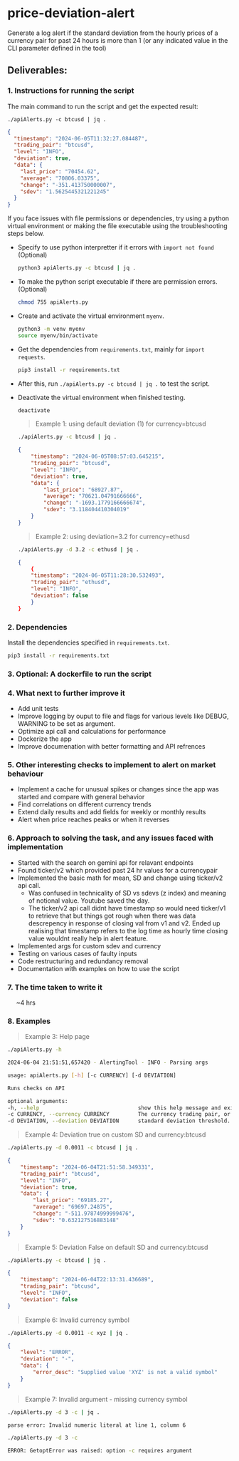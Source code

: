 # price-deviation-alert
Generate a log alert if the standard deviation from the hourly prices of a currency pair for past 24 hours is more than 1 (or any indicated value in the CLI parameter defined in the tool)

## Deliverables:
### 1. Instructions for running the script

The main command to run the script and get the expected result:   
    
```
./apiAlerts.py -c btcusd | jq .
```    
```JSON
{
  "timestamp": "2024-06-05T11:32:27.084487",
  "trading_pair": "btcusd",
  "level": "INFO",
  "deviation": true,
  "data": {
    "last_price": "70454.62",
    "average": "70806.03375",
    "change": "-351.413750000007",
    "sdev": "1.5625445321221245"
  }
}
```
 If you face issues with file permissions or dependencies, try using a python virtual environment or making the file executable using the troubleshooting steps below. 
- Specify to use python interpretter if it errors with `import not found` (Optional)
    ```bash
    python3 apiAlerts.py -c btcusd | jq .
    ```    

- To make the python script executable if there are permission errors. (Optional)
    
    ```bash
    chmod 755 apiAlerts.py
    ```
- Create and activate the virtual environment `myenv`. 
    ```bash
    python3 -m venv myenv
    source myenv/bin/activate
    ```
- Get the dependencies from `requirements.txt`, mainly for `import requests`.

    ```bash
    pip3 install -r requirements.txt
    ```
- After this, run `./apiAlerts.py -c btcusd | jq .` to test the script.
- Deactivate the virtual environment when finished testing.

    ```bash
    deactivate 
    ```
    
    >Example 1: using default deviation (1) for currency=btcusd

          
    ```bash
    ./apiAlerts.py -c btcusd | jq .
    ```
        
    ```JSON
    {
        "timestamp": "2024-06-05T08:57:03.645215",
        "trading_pair": "btcusd",
        "level": "INFO",
        "deviation": true,
        "data": {
            "last_price": "68927.87",
            "average": "70621.04791666666",
            "change": "-1693.1779166666674",
            "sdev": "3.118404410304019"
        }
    }
    ```

    >Example 2: using deviation=3.2 for currency=ethusd
        
    ```bash
    ./apiAlerts.py -d 3.2 -c ethusd | jq .
    ```    
    ```JSON
    {
        {
        "timestamp": "2024-06-05T11:28:30.532493",
        "trading_pair": "ethusd",
        "level": "INFO",
        "deviation": false
        }
    }
    ```


### 2. Dependencies

Install the dependencies specified in `requirements.txt`.

```bash
pip3 install -r requirements.txt
```
    
    
### 3. Optional: A dockerfile to run the script

### 4. What next to further improve it
- Add unit tests
- Improve logging by ouput to file and flags for various levels like DEBUG, WARNING to be set as argument.
- Optimize api call and calculations for performance
- Dockerize the app
- Improve documenation with better formatting and API refrences

### 5. Other interesting checks to implement to alert on market behaviour
- Implement a cache for unusual spikes or changes since the app was started and compare with general behavior
- Find correlations on different currency trends
- Extend daily results and add fields for weekly or monthly results
- Alert when price reaches peaks or when it reverses

### 6. Approach to solving the task, and any issues faced with implementation
    
- Started with the search on gemini api for relavant endpoints
- Found ticker/v2 which provided past 24 hr values for a currencypair
- Implemented the basic math for mean, SD and change using ticker/v2 api call.
    - Was confused in technicality of SD vs sdevs (z index) and meaning of notional value. Youtube saved the day.
    - The ticker/v2 api call didnt have timestamp so would need ticker/v1 to retrieve that but things got rough when there was data descrepency in response of closing val from v1 and v2. Ended up realising that timestamp refers to the log time as hourly time closing value wouldnt really help in alert feature.
- Implemented args for custom sdev and currency
- Testing on various cases of faulty inputs
- Code restructuring and redundancy removal
- Documentation with examples on how to use the script 

### 7. The time taken to write it
&nbsp;&nbsp;&nbsp;&nbsp; ~4 hrs

### 8. Examples
>Example 3: Help page

```bash
./apiAlerts.py -h
```

```bash
2024-06-04 21:51:51,657420 - AlertingTool - INFO - Parsing args

usage: apiAlerts.py [-h] [-c CURRENCY] [-d DEVIATION]

Runs checks on API

optional arguments:
-h, --help                               show this help message and exit
-c CURRENCY, --currency CURRENCY         The currency trading pair, or ALL
-d DEVIATION, --deviation DEVIATION      standard deviation threshold. eg. 1
```

>Example 4: Deviation true on custom SD and currency:btcusd

```bash
./apiAlerts.py -d 0.0011 -c btcusd | jq .
```
```JSON
{
    "timestamp": "2024-06-04T21:51:58.349331",
    "trading_pair": "btcusd",
    "level": "INFO",
    "deviation": true,
    "data": {
        "last_price": "69185.27",
        "average": "69697.24875",
        "change": "-511.97874999999476",
        "sdev": "0.632127516883148"
    }
}
```
>Example 5: Deviation False on default SD and currency:btcusd

```bash
./apiAlerts.py -c btcusd | jq . 
```
```JSON
{
    "timestamp": "2024-06-04T22:13:31.436689",
    "trading_pair": "btcusd",
    "level": "INFO",
    "deviation": false
}
```

>Example 6: Invalid currency symbol

```bash
./apiAlerts.py -d 0.0011 -c xyz | jq .
```   
```JSON
{
    "level": "ERROR",
    "deviation": "-",
    "data": {
        "error_desc": "Supplied value 'XYZ' is not a valid symbol"
    }
}
```

>Example 7: Invalid argument - missing currency symbol

```bash
./apiAlerts.py -d 3 -c | jq .
```

```bash
parse error: Invalid numeric literal at line 1, column 6
```

```bash
./apiAlerts.py -d 3 -c
```

```bash
ERROR: GetoptError was raised: option -c requires argument
```